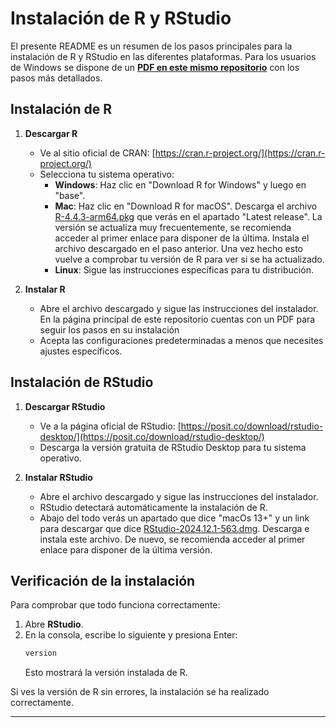 # Instalación de R y RStudio

El presente README es un resumen de los pasos principales para la instalación de R y RStudio en las diferentes plataformas. Para los usuarios de Windows se dispone de un [**PDF en este mismo repositorio**](https://github.com/BioinformaticaIMIBIC/r-stats/blob/main/C%C3%B3mo_instalar_R_y_RStudio.pdf) con los pasos más detallados.

## Instalación de R

1. **Descargar R**
   - Ve al sitio oficial de CRAN: [https://cran.r-project.org/](https://cran.r-project.org/)
   - Selecciona tu sistema operativo:
     - **Windows**: Haz clic en "Download R for Windows" y luego en "base".
     - **Mac**: Haz clic en "Download R for macOS". Descarga el archivo [R-4.4.3-arm64.pkg](https://cran.r-project.org/bin/macosx/big-sur-arm64/base/R-4.4.3-arm64.pkg) que verás en el apartado "Latest release". La versión se actualiza muy frecuentemente, se recomienda acceder al primer enlace para disponer de la última. Instala el archivo descargado en el paso anterior. Una vez hecho esto vuelve a comprobar tu versión de R para ver si se ha actualizado.
     - **Linux**: Sigue las instrucciones específicas para tu distribución.
   
2. **Instalar R**
   - Abre el archivo descargado y sigue las instrucciones del instalador. En la página principal de este repositorio cuentas con un PDF para seguir los pasos en su instalación
   - Acepta las configuraciones predeterminadas a menos que necesites ajustes específicos.

## Instalación de RStudio

1. **Descargar RStudio**
   - Ve a la página oficial de RStudio: [https://posit.co/download/rstudio-desktop/](https://posit.co/download/rstudio-desktop/)
   - Descarga la versión gratuita de RStudio Desktop para tu sistema operativo.

2. **Instalar RStudio**
   - Abre el archivo descargado y sigue las instrucciones del instalador.
   - RStudio detectará automáticamente la instalación de R.
   - Abajo del todo verás un apartado que dice "macOs 13+" y un link para descargar que dice [
RStudio-2024.12.1-563.dmg](https://download1.rstudio.org/electron/macos/RStudio-2024.12.1-563.dmg). Descarga e instala este archivo. De nuevo, se recomienda acceder al primer enlace para disponer de la última versión.

## Verificación de la instalación

Para comprobar que todo funciona correctamente:

1. Abre **RStudio**.
2. En la consola, escribe lo siguiente y presiona Enter:
   ```r
   version
   ```
   Esto mostrará la versión instalada de R.

Si ves la versión de R sin errores, la instalación se ha realizado correctamente.

---
